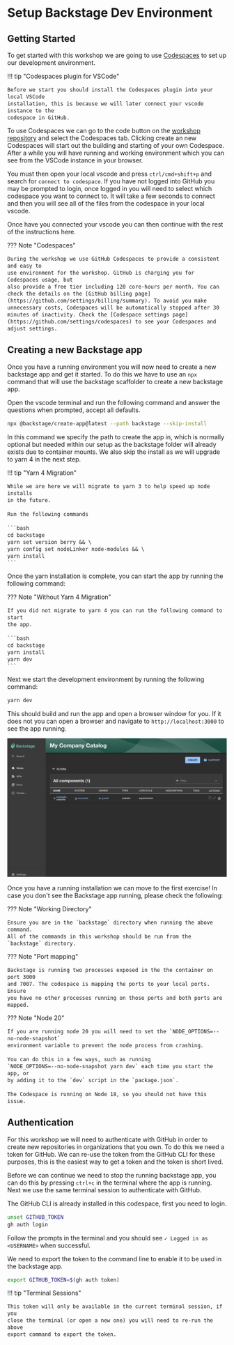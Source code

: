 # Setup Backstage Dev Environment

## Getting Started

To get started with this workshop we are going to use
[Codespaces](https://github.com/features/codespaces) to set up our development
environment.

!!! tip "Codespaces plugin for VSCode"

    Before we start you should install the Codespaces plugin into your local VSCode
    installation, this is because we will later connect your vscode instance to the
    codespace in GitHub.

To use Codespaces we can go to the code button on the
[workshop repository](https://github.com/philips-labs/automation-workshop) and
select the Codespaces tab. Clicking create an new Codespaces will start out the
building and starting of your own Codespace. After a while you will have running
and working environment which you can see from the VSCode instance in your
browser.

You must then open your local vscode and press `ctrl/cmd+shift+p` and search for
`connect to codespace`. If you have not logged into GitHub you may be prompted
to login, once logged in you will need to select which codespace you want to
connect to. It will take a few seconds to connect and then you will see all of
the files from the codespace in your local vscode.

Once have you connected your vscode you can then continue with the rest of the
instructions here.

??? Note "Codespaces"

    During the workshop we use GitHub Codespaces to provide a consistent and easy to
    use environment for the workshop. GitHub is charging you for Codespaces usage, but
    also provide a free tier including 120 core-hours per month. You can check the details on the [GitHub billing page](https://github.com/settings/billing/summary). To avoid you make unnecessary costs, Codespaces will be automatically stopped after 30 minutes of inactivity. Check the [Codespace settings page](https://github.com/settings/codespaces) to see your Codespaces and adjust settings.

## Creating a new Backstage app

Once you have a running environment you will now need to create a new backstage
app and get it started. To do this we have to use an `npx` command that will use
the backstage scaffolder to create a new backstage app.

Open the vscode terminal and run the following command and answer the questions
when prompted, accept all defaults.

```bash
npx @backstage/create-app@latest --path backstage --skip-install
```

In this command we specify the path to create the app in, which is normally
optional but needed within our setup as the backstage folder will already exists
due to container mounts. We also skip the install as we will upgrade to yarn 4
in the next step.

!!! tip "Yarn 4 Migration"

    While we are here we will migrate to yarn 3 to help speed up node installs
    in the future.

    Run the following commands

    ```bash
    cd backstage
    yarn set version berry && \
    yarn config set nodeLinker node-modules && \
    yarn install
    ```

Once the yarn installation is complete, you can start the app by running the
following command:

??? Note "Without Yarn 4 Migration"

    If you did not migrate to yarn 4 you can run the following command to start
    the app.

    ```bash
    cd backstage
    yarn install
    yarn dev
    ```

Next we start the development environment by running the following command:
```bash
yarn dev
```

This should build and run the app and open a browser window for you. If it does
not you can open a browser and navigate to `http://localhost:3000` to see the
app running.

![Backstage App](./assets/getting_started_app.png) 

Once you have a running installation we can move to the first exercise! In case you don't see the Backstage app running, please check the following:

??? Note "Working Directory"

    Ensure you are in the `backstage` directory when running the above command.
    All of the commands in this workshop should be run from the `backstage` directory.

??? Note "Port mapping"

    Backstage is running two processes exposed in the the container on port 3000
    and 7007. The codespace is mapping the ports to your local ports. Ensure
    you have no other processes running on those ports and both ports are mapped.

??? Note "Node 20"

    If you are running node 20 you will need to set the `NODE_OPTIONS=--no-node-snapshot`
    environment variable to prevent the node process from crashing.

    You can do this in a few ways, such as running
    `NODE_OPTIONS=--no-node-snapshot yarn dev` each time you start the app, or
    by adding it to the `dev` script in the `package.json`.

    The Codespace is running on Node 18, so you should not have this issue.

## Authentication

For this workshop we will need to authenticate with GitHub in order to create
new repositories in organizations that you own. To do this we need a token for
GitHub. We can re-use the token from the GitHub CLI for these purposes, this is
the easiest way to get a token and the token is short lived.

Before we can continue we need to stop the running backstage app, you can do this
by pressing `ctrl+c` in the terminal where the app is running. Next we use the same terminal session to authenticate with GitHub.

The GitHub CLI is already installed in this codespace, first you need to login.

```bash
unset GITHUB_TOKEN
gh auth login
```

Follow the prompts in the terminal and you should see
`✓ Logged in as <USERNAME>` when successful.

We need to export the token to the command line to enable it to be used in the
backstage app.

```bash
export GITHUB_TOKEN=$(gh auth token)
```

!!! tip "Terminal Sessions"

    This token will only be available in the current terminal session, if you
    close the terminal (or open a new one) you will need to re-run the above
    export command to export the token.
